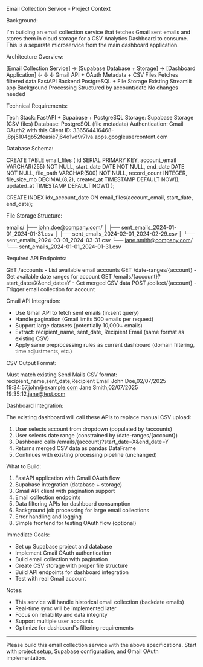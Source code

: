 Email Collection Service - Project Context

  Background:

  I'm building an email collection service that fetches Gmail sent emails and stores them in cloud storage for a CSV Analytics
  Dashboard to consume. This is a separate microservice from the main dashboard application.

  Architecture Overview:

  [Email Collection Service] → [Supabase Database + Storage] → [Dashboard Application]
           ↓                           ↓                              ↓
     Gmail API + OAuth           Metadata + CSV Files           Fetches filtered data
     FastAPI Backend             PostgreSQL + File Storage      Existing Streamlit app
     Background Processing       Structured by account/date     No changes needed

  Technical Requirements:

  Tech Stack: FastAPI + Supabase + PostgreSQL
  Storage: Supabase Storage (CSV files)
  Database: PostgreSQL (file metadata)
  Authentication: Gmail OAuth2 with this Client ID: 336564416468-j8pj5104gb52feasie7j64o1vd9r7lva.apps.googleusercontent.com

  Database Schema:

  CREATE TABLE email_files (
      id SERIAL PRIMARY KEY,
      account_email VARCHAR(255) NOT NULL,
      start_date DATE NOT NULL,
      end_date DATE NOT NULL,
      file_path VARCHAR(500) NOT NULL,
      record_count INTEGER,
      file_size_mb DECIMAL(8,2),
      created_at TIMESTAMP DEFAULT NOW(),
      updated_at TIMESTAMP DEFAULT NOW()
  );

  CREATE INDEX idx_account_date ON email_files(account_email, start_date, end_date);

  File Storage Structure:

  emails/
  ├── john.doe@company.com/
  │   ├── sent_emails_2024-01-01_2024-01-31.csv
  │   ├── sent_emails_2024-02-01_2024-02-29.csv
  │   └── sent_emails_2024-03-01_2024-03-31.csv
  └── jane.smith@company.com/
      └── sent_emails_2024-01-01_2024-01-31.csv

  Required API Endpoints:

  GET /accounts - List available email accounts
  GET /date-ranges/{account} - Get available date ranges for account
  GET /emails/{account}?start_date=X&end_date=Y - Get merged CSV data
  POST /collect/{account} - Trigger email collection for account

  Gmail API Integration:

  - Use Gmail API to fetch sent emails (in:sent query)
  - Handle pagination (Gmail limits 500 emails per request)
  - Support large datasets (potentially 10,000+ emails)
  - Extract: recipient_name, sent_date, Recipient Email (same format as existing CSV)
  - Apply same preprocessing rules as current dashboard (domain filtering, time adjustments, etc.)

  CSV Output Format:

  Must match existing Send Mails CSV format:
  recipient_name,sent_date,Recipient Email
  John Doe,02/07/2025 19:34:57,john@example.com
  Jane Smith,02/07/2025 19:35:12,jane@test.com

  Dashboard Integration:

  The existing dashboard will call these APIs to replace manual CSV upload:
  1. User selects account from dropdown (populated by /accounts)
  2. User selects date range (constrained by /date-ranges/{account})
  3. Dashboard calls /emails/{account}?start_date=X&end_date=Y
  4. Returns merged CSV data as pandas DataFrame
  5. Continues with existing processing pipeline (unchanged)

  What to Build:

  1. FastAPI application with Gmail OAuth flow
  2. Supabase integration (database + storage)
  3. Gmail API client with pagination support
  4. Email collection endpoints
  5. Data filtering APIs for dashboard consumption
  6. Background job processing for large email collections
  7. Error handling and logging
  8. Simple frontend for testing OAuth flow (optional)

  Immediate Goals:

  - Set up Supabase project and database
  - Implement Gmail OAuth authentication
  - Build email collection with pagination
  - Create CSV storage with proper file structure
  - Build API endpoints for dashboard integration
  - Test with real Gmail account

  Notes:

  - This service will handle historical email collection (backdate emails)
  - Real-time sync will be implemented later
  - Focus on reliability and data integrity
  - Support multiple user accounts
  - Optimize for dashboard's filtering requirements

  ---
  Please build this email collection service with the above specifications. Start with project setup, Supabase configuration, and 
  Gmail OAuth implementation.
